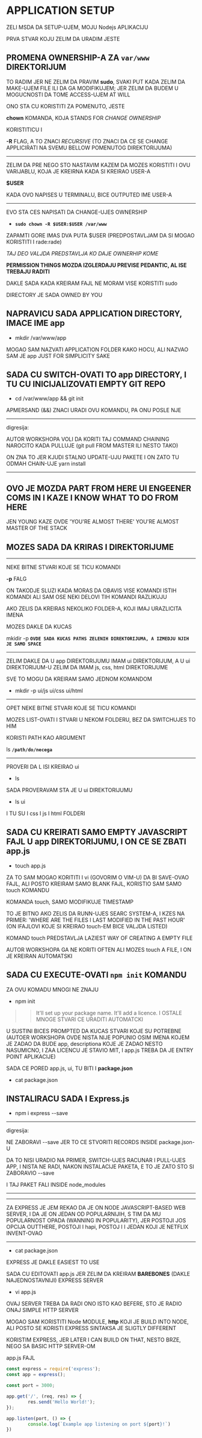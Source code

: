 # APPLICATION SETUP

ZELI MSDA DA SETUP-UJEM, MOJU Nodejs APLIKACIJU

PRVA STVAR KOJU ZELIM DA URADIM JESTE

## PROMENA OWNERSHIP-A ZA `var/www` DIREKTORIJUM

TO RADIM JER NE ZELIM DA PRAVIM **sudo**, SVAKI PUT KADA ZELIM DA MAKE-UJEM FILE ILI DA GA MODIFIKUJEM; JER ZELIM DA BUDEM U MOGUCNOSTI DA TOME ACCESS-UJEM AT WILL

ONO STA CU KORISTITI ZA POMENUTO, JESTE

**chown** KOMANDA, KOJA STANDS FOR *CHANGE OWNERSHIP*

KORISTITICU I 

**-R** FLAG, A TO ZNACI *RECURSIVE* (TO ZNACI DA CE SE CHANGE APPLICIRATI NA SVEMU BELLOW POMENUTOG DIREKTORIJUMA)

******

ZELIM DA PRE NEGO STO NASTAVIM KAZEM DA MOZES KORISTITI I OVU VARIJABLU, KOJA JE KREIRNA KADA SI KREIRAO USER-A

**$USER**

KADA OVO NAPISES U TERMINALU, BICE OUTPUTED IME USER-A

******

EVO STA CES NAPISATI DA CHANGE-UJES OWNERSHIP

- **`sudo chown -R $USER:$USER /var/www`**

ZAPAMTI GORE IMAS DVA PUTA $USER (PREDPOSTAVLJAM DA SI MOGAO KORISTITI I rade:rade)

*TAJ DEO VALJDA PREDSTAVLJA KO DAJE OWNERHIP KOME*


**PERMISSION THINGS MOZDA IZGLERDAJU PREVISE PEDANTIC, AL ISE TREBAJU RADITI**

DAKLE SADA KADA KREIRAM FAJL NE MORAM VISE KORISTITI sudo

DIRECTORY JE SADA OWNED BY YOU

## NAPRAVICU SADA APPLICATION DIRECTORY, IMACE IME app

- mkdir /var/www/app

MOGAO SAM NAZVATI APPLICATION FOLDER KAKO HOCU, ALI NAZVAO SAM JE app JUST FOR SIMPLICITY SAKE

## SADA CU SWITCH-OVATI TO app DIRECTORY, I TU CU INICIJALIZOVATI EMPTY GIT REPO

- cd /var/www/app && git init

APMERSAND (&&) ZNACI URADI OVU KOMANDU, PA ONU POSLE NJE

******

digresija:

AUTOR WORKSHOPA VOLI DA KORITI TAJ COMMAND CHAINING NAROCITO KADA PULLUJE (git pull FROM MASTER ILI NESTO TAKO)

ON ZNA TO JER KJUDI STALNO UPDATE-UJU PAKETE I ON ZATO TU ODMAH CHAIN-UJE yarn install

******

## OVO JE MOZDA PART FROM HERE UI ENGEENER COMS IN I KAZE I KNOW WHAT TO DO FROM HERE

JEN YOUNG KAZE OVDE 'YOU'RE ALMOST THERE' YOU'RE ALMOST MASTER OF THE STACK

## MOZES SADA DA KRIRAS I DIREKTORIJUME

******

NEKE BITNE STVARI KOJE SE TICU KOMANDI

**-p** FALG

ON TAKODJE SLUZI KADA MORAS DA OBAVIS VISE KOMANDI ISTIH KOMANDI ALI SAM OSE NEKI DELOVI TIH KOMANDI RAZLIKUJU

AKO ZELIS DA KREIRAS NEKOLIKO FOLDER-A, KOJI IMAJ URAZLICITA IMENA

MOZES DAKLE DA KUCAS

mkidir -p **`OVDE SADA KUCAS PATHS ZELENIH DIREKTORIJUMA, A IZMEDJU NJIH JE SAMO SPACE`**

******

ZELIM DAKLE DA U app DIREKTORIJUMU IMAM ui DIREKTORIJUM, A U ui DIREKTORIJUM-U ZELIM DA IMAM js, css, html DIREKTORIJUME

SVE TO MOGU DA KREIRAM SAMO JEDNOM KOMANDOM

- mkdir -p ui/js ui/css ui/html

******

OPET NEKE BITNE STVARI KOJE SE TICU KOMANDI

MOZES LIST-OVATI I STVARI U NEKOM FOLDERU, BEZ DA SWITCHUJES TO HIM

KORISTI PATH KAO ARGUMENT

ls **`/path/do/necega`**

******

PROVERI DA L ISI KREIRAO ui

- ls

SADA PROVERAVAM STA JE U ui DIREKTORIJUMU

- ls ui

I TU SU I css I js I html FOLDERI

## SADA CU KREIRATI SAMO EMPTY JAVASCRIPT FAJL U app DIREKTORIJUMU, I ON CE SE ZBATI app.js

- touch app.js

ZA TO SAM MOGAO KORITITI I vi (GOVORIM O VIM-U) DA BI SAVE-OVAO FAJL, ALI POSTO KREIRAM SAMO BLANK FAJL, KORISTIO SAM SAMO touch KOMANDU

KOMANDA touch, SAMO MODIFIKUJE TIMESTAMP

TO JE BITNO AKO ZELIS DA RUNN-UJES SEARC SYSTEM-A, I KZES NA PRIMER: 'WHERE ARE THE FILES I LAST MODIFIED IN THE PAST HOUR' (ON IFAJLOVI KOJE SI KREIRAO touch-EM BICE VALJDA LISTED)

KOMAND touch PREDSTAVLJA LAZIEST WAY OF CREATING A EMPTY FILE

AUTOR WORKSHOPA GA NE KORITI OFTEN ALI MOZES touch A FILE, I ON JE KREIRAN AUTOMATSKI

## SADA CU EXECUTE-OVATI `npm init` KOMANDU

ZA OVU KOMADU MNOGI NE ZNAJU

- npm init

>> It'll set up your package name. It'll add a licence. I OSTALE MNOGE STVARI CE URADITI AUTOMATCKI

U SUSTINI BICES PROMPTED DA KUCAS STVARI KOJE SU POTREBNE (AUTOER WORKSHOPA OVDE NISTA NIJE POPUNIO OSIM IMENA KOJEM JE ZADAO DA BUDE app, descriptiona KOJE JE ZADAO NESTO NASUMICNO, I ZAA LICENCU JE STAVIO MIT, I app.js TREBA DA JE ENTRY POINT APLIKACIJE)

SADA CE PORED app.js, ui, TU BITI I **package.json**

- cat package.json

## INSTALIRACU SADA I Express.js

- npm i express --save

******

digresija:

NE ZABORAVI --save JER TO CE STVORITI RECORDS INSIDE package.json-U

DA TO NISI URADIO NA PRIMER, SWITCH-UJES RACUNAR I PULL-UJES APP, I NISTA NE RADI, NAKON INSTALACIJE PAKETA, E TO JE ZATO STO SI ZABORAVIO --save

I TAJ PAKET FALI INSIDE node_modules

******

******

ZA EXPRESS JE JEM REKAO DA JE ON NODE JAVASCRIPT-BASED WEB SERVER, I DA JE ON JEDAN OD POPULARNIJIH, S TIM DA MU POPULARNOST OPADA (WANNING IN POPULARITY), JER POSTOJI JOS OPCIJA OUTTHERE, POSTOJI I hapi, POSTOJ I I JEDAN KOJI JE NETFLIX INVENT-OVAO

******

- cat package.json

EXPRESS JE DAKLE EASIEST TO USE

SADA CU EDITOVATI app.js JER ZELIM DA KREIRAM **BAREBONES** (DAKLE NAJEDNOSTAVNIJI) EXPRESS SERVER

- vi app.js

OVAJ SERVER TREBA DA RADI ONO ISTO KAO BEFERE, STO JE RADIO ONAJ SIMPLE HTTP SERVER

MOGAO SAM KORISTITI Node MODULE, **http** KOJI JE BUILD INTO NODE, ALI POSTO SE KORISTI EXPRESS SINTAKSA JE SLIGTLY DIFFERENT

KORISTIM EXPRESS, JER LATER I CAN BUILD ON THAT, NESTO BRZE, NEGO SA BASIC HTTP SERVER-OM

app.js FAJL

```javascript
const express = require('express');
const app = express();

const port = 3000;

app.get('/', (req, res) => {
        res.send('Hello World!');
});

app.listen(port, () => {
        console.log(`Example app listening on port ${port}!`)
})
```
